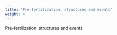 ```yaml
---
title: "Pre-fertilization: structures and events"
weight: 4
---
```


Pre-fertilization: structures and events